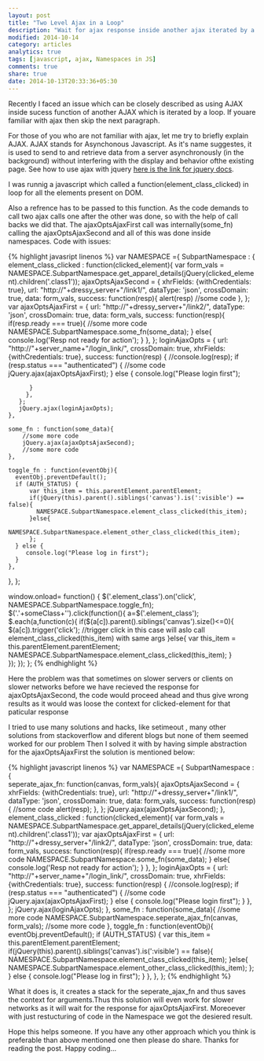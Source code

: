 ```yaml
---
layout: post
title: "Two Level Ajax in a Loop"
description: "Wait for ajax response inside another ajax iterated by a loop"
modified: 2014-10-14
category: articles
analytics: true
tags: [javascript, ajax, Namespaces in JS]
comments: true
share: true
date: 2014-10-13T20:33:36+05:30
---
```

Recently I faced an issue which can be closely described as using AJAX inside sucess function of another AJAX which is iterated by a loop. If youare familiar with ajax then skip the next paragraph.

For those of you who are not familiar with ajax, let me try to briefly explain AJAX. AJAX stands for Asynchonous Javascript. As it's name suggestes, it is used to send to and retrieve data from a server asynchronously (in the background) without interfering with the display and behavior ofthe existing page. See how to use ajax with jquery [here is the link for jquery docs](http://api.jquery.com/jquery.ajax/).

I was runnig a javascript which called a function(element\_class\_clicked) in loop for all the elements present on DOM.

Also a refrence has to be passed to this function. As the code demands to call two ajax calls one after the other was done, so with the help of call backs we did that. The ajaxOptsAjaxFirst call was internally(some\_fn) calling the ajaxOptsAjaxSecond and all of this was done inside namespaces. Code with issues:

{% highlight javasript linenos %}
var NAMESPACE ={
  SubpartNamespace : {  
    element_class_clicked : function(clicked_element){
       var form_vals = NAMESPACE.SubpartNamespace.get_apparel_details(jQuery(clicked_element).children('.class1'));
       ajaxOptsAjaxSecond = {
       	xhrFields: {withCredentials: true},
       	url: "http://"+dressy_server+"/link1/",
       	dataType: 'json',
       	crossDomain: true,
       	data: form_vals,
       	success: function(resp){
       		alert(resp)
       	  //some code
       	},
       };
       var ajaxOptsAjaxFirst =  {
       	url: "http://"+dressy_server+"/link2/",
       	dataType: 'json',
       	crossDomain: true,
       	data: form_vals,
       	success: function(resp){
       	  if(resp.ready === true){
       	    //some more code
       	    NAMESPACE.SubpartNamespace.some_fn(some_data);
       	  } 
       	  else{
       	    console.log('Resp not ready for action');
       	  }
       	},
       };
       loginAjaxOpts = {
       	url: "http://"+server_name+"/login_link/",
       	crossDomain: true,
       	xhrFields: {withCredentials: true},
       	success: function(resp) {
       	  //console.log(resp);
       	  if (resp.status === "authenticated") {
       	      //some code
       	      jQuery.ajax(ajaxOptsAjaxFirst);
       	  } else {
       	      console.log("Please login first");
       	      
       	  }
         },
       };
       jQuery.ajax(loginAjaxOpts);
    },
   		
    some_fn : function(some_data){
    	//some more code
    	jQuery.ajax(ajaxOptsAjaxSecond);	
    	//some more code
    },
   
    toggle_fn : function(eventObj){
      eventObj.preventDefault();
      if (AUTH_STATUS) {
          var this_item = this.parentElement.parentElement; 
          if(jQuery(this).parent().siblings('canvas').is(':visible') == false){
            NAMESPACE.SubpartNamespace.element_class_clicked(this_item);
          }else{
            NAMESPACE.SubpartNamespace.element_other_class_clicked(this_item);
          };
      } else {
         console.log("Please log in first");
      } 
    },
  },
};

window.onload= function() {
  $('.element\_class').on('click', NAMESPACE.SubpartNamespace.toggle\_fn);   
  $('.'+someClass+'').click(function(){ 
    a=$('.element_class');
    $.each(a,function(c){
       if($(a[c]).parent().siblings('canvas').size()<=0){
           $(a[c]).trigger('click');
	   //trigger click in this case will aslo call element_class_clicked(this_item) with same args
       }else{
           var this_item = this.parentElement.parentElement;
           NAMESPACE.SubpartNamespace.element_class_clicked(this_item);
       }    
    }); 
  });
};
{% endhighlight %}

Here the problem was that sometimes on slower servers or clients on slower networks before we have recieved the response 
for ajaxOptsAjaxSecond, the code would proceed ahead and thus give wrong results as it would was loose the context for clicked-element 
for that paticular response

I tried to use many solutions and hacks, like setimeout , many other solutions from stackoverflow and diferent blogs but none of them seemed
worked for our problem Then I solved it with by having simple abstraction for the ajaxOptsAjaxFirst the solution is mentioned below:

{% highlight javascript linenos %}
var NAMESPACE ={
  SubpartNamespace : {  
    seperate_ajax_fn: function(canvas, form_vals){
      ajaxOptsAjaxSecond = {
        xhrFields: {withCredentials: true},
        url: "http://"+dressy_server+"/link1/",
        dataType: 'json',
        crossDomain: true,
        data: form_vals,
        success: function(resp){
          //some code
          alert(resp);
        },
      };
      jQuery.ajax(ajaxOptsAjaxSecond);
    },
    element_class_clicked : function(clicked_element){
      var form_vals = NAMESPACE.SubpartNamespace.get_apparel_details(jQuery(clicked_element).children('.class1'));
      var ajaxOptsAjaxFirst =  {
        url: "http://"+dressy_server+"/link2/",
        dataType: 'json',
        crossDomain: true,
        data: form_vals,
        success: function(resp){
          if(resp.ready === true){
            //some more code
            NAMESPACE.SubpartNamespace.some_fn(some_data);
          } 
          else{
            console.log('Resp not ready for action');
          }
        },
      };
      loginAjaxOpts = {
        url: "http://"+server_name+"/login_link/",
        crossDomain: true,
        xhrFields: {withCredentials: true},
        success: function(resp) {
            //console.log(resp);
            if (resp.status === "authenticated") {
                //some code
                jQuery.ajax(ajaxOptsAjaxFirst);
            } else {
                console.log("Please login first");
            }
        },
      };
      jQuery.ajax(loginAjaxOpts);
    },
    some_fn : function(some_data){
    	//some more code
    	NAMESPACE.SubpartNamespace.seperate_ajax_fn(canvas, form_vals);
    	//some more code
    },
    toggle_fn : function(eventObj){
       eventObj.preventDefault();
       if (AUTH_STATUS) {
           var this_item = this.parentElement.parentElement; 
           if(jQuery(this).parent().siblings('canvas').is(':visible') == false){
             NAMESPACE.SubpartNamespace.element_class_clicked(this_item);
           }else{
             NAMESPACE.SubpartNamespace.element_other_class_clicked(this_item);
           };
       } else {
          console.log("Please log in first");
      } 
    },
  },
};
{% endhighlight %}

What it does is, it creates a stack for the seperate\_ajax\_fn and thus saves the context for arguments.Thus this solution will even work for slower networks as it will wait for the response for ajaxOptsAjaxFirst. Moreoever with just restucturing of code in the Namespace we got the desiered result.

Hope this helps someone. If you have any other approach which you think is preferable than above mentioned one then please do share. Thanks for reading the post. Happy coding... 
